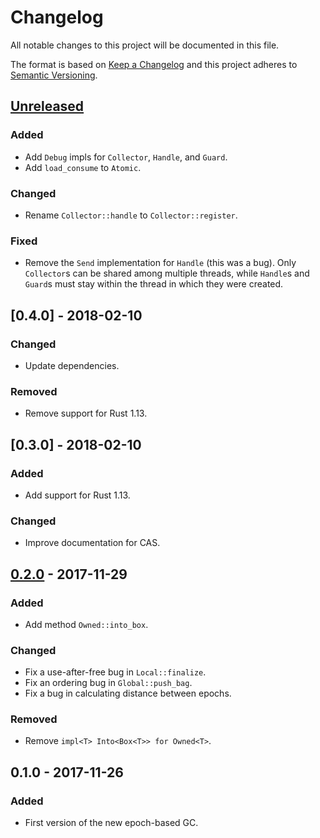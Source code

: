 # Changelog
All notable changes to this project will be documented in this file.

The format is based on [Keep a Changelog](http://keepachangelog.com/en/1.0.0/)
and this project adheres to [Semantic Versioning](http://semver.org/spec/v2.0.0.html).

## [Unreleased]

### Added
- Add `Debug` impls for `Collector`, `Handle`, and `Guard`.
- Add `load_consume` to `Atomic`.

### Changed
- Rename `Collector::handle` to `Collector::register`.

### Fixed
- Remove the `Send` implementation for `Handle` (this was a bug). Only
  `Collector`s can be shared among multiple threads, while `Handle`s and
  `Guard`s must stay within the thread in which they were created.

## [0.4.0] - 2018-02-10
### Changed
- Update dependencies.

### Removed
- Remove support for Rust 1.13.

## [0.3.0] - 2018-02-10
### Added
- Add support for Rust 1.13.

### Changed
- Improve documentation for CAS.

## [0.2.0] - 2017-11-29
### Added
- Add method `Owned::into_box`.

### Changed
- Fix a use-after-free bug in `Local::finalize`.
- Fix an ordering bug in `Global::push_bag`.
- Fix a bug in calculating distance between epochs.

### Removed
- Remove `impl<T> Into<Box<T>> for Owned<T>`.

## 0.1.0 - 2017-11-26
### Added
- First version of the new epoch-based GC.

[Unreleased]: https://github.com/crossbeam-rs/crossbeam-epoch/compare/v0.2.0...HEAD
[0.2.0]: https://github.com/crossbeam-rs/crossbeam-epoch/compare/v0.1.0...v0.2.0
